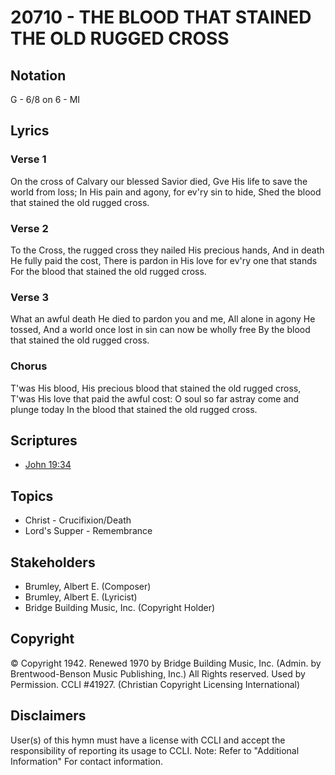 # 20710 - THE BLOOD THAT STAINED THE OLD RUGGED CROSS

## Notation

G - 6/8 on 6 - MI

## Lyrics

### Verse 1

On the cross of Calvary our blessed Savior died, Gve His life to save the world from loss; In His pain and agony, for ev'ry sin to hide, Shed the blood that stained the old rugged cross.

### Verse 2

To the Cross, the rugged cross they nailed His precious hands, And in death He fully paid the cost, There is pardon in His love for ev'ry one that stands For the blood that stained the old rugged cross.

### Verse 3

What an awful death He died to pardon you and me, All alone in agony He tossed, And a world once lost in sin can now be wholly free By the blood that stained the old rugged cross.

### Chorus

T'was His blood, His precious blood that stained the old rugged cross, T'was His love that paid the awful cost: O soul so far astray come and plunge today In the blood that stained the old rugged cross.


## Scriptures

- [John 19:34](https://www.biblegateway.com/passage/?search=John%2019%3A34)

## Topics

- Christ - Crucifixion/Death
- Lord's Supper - Remembrance

## Stakeholders

- Brumley, Albert E. (Composer)
- Brumley, Albert E. (Lyricist)
- Bridge Building Music, Inc. (Copyright Holder)

## Copyright

© Copyright 1942. Renewed 1970 by Bridge Building Music, Inc. (Admin. by Brentwood-Benson Music Publishing, Inc.) All Rights reserved. Used by Permission. CCLI #41927.
(Christian Copyright Licensing International)

## Disclaimers

User(s) of this hymn must have a license with CCLI and accept the responsibility of reporting its usage to CCLI.
Note: Refer to "Additional Information" For contact information.

